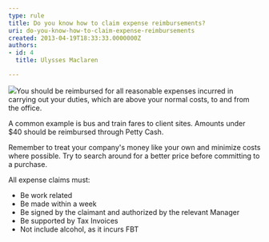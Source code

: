 ```yaml
---
type: rule
title: Do you know how to claim expense reimbursements?
uri: do-you-know-how-to-claim-expense-reimbursements
created: 2013-04-19T18:33:33.0000000Z
authors:
- id: 4
  title: Ulysses Maclaren

---
```


 ![](/Management/Rules-to-Better-Accounting/PublishingImages/expense-reimbursement.png)
​You should be reimbursed for all reasonable expenses incurred in carrying out your duties, which are above your normal costs, to and from the office.

A common example is bus and train fares to client sites. Amounts under $40 should be reimbursed through Petty Cash.
 
Remember to treat your company's money like your own and minimize costs where possible. Try to search around for a better price before committing to a purchase.

All expense claims must:

- Be work related
- ​​Be made within a week
- Be signed by the claimant and authorized by the relevant Manager
- Be supported by Tax Invoices
- Not include alcohol, as it incurs FBT

​​  
